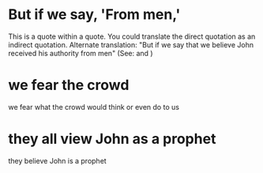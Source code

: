 
# But if we say, 'From men,'
This is a quote within a quote. You could translate the direct quotation as an indirect quotation. Alternate translation: "But if we say that we believe John received his authority from men" (See:  and )

# we fear the crowd
we fear what the crowd would think or even do to us

# they all view John as a prophet
they believe John is a prophet